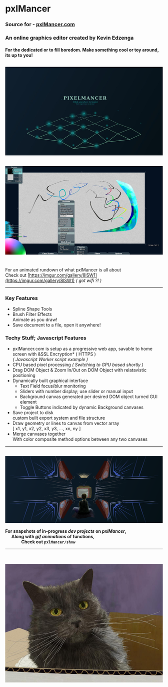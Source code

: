 # pxlMancer
### Source for - [pxlMancer.com](www.pxlMancer.com)
### An online graphics editor created by Kevin Edzenga
#### For the dedicated or to fill boredom. Make something cool or toy around, its up to you!

![Intro Screen](show/ver1.4_IntroScreen.jpg)
---
![GUI](show/ver1.4_Gui.jpg)
---

<br>For an animated rundown of what pxlMancer is all about
<br>Check out [https://imgur.com/gallery/8lSW1](https://imgur.com/gallery/8lSW1) *( got wifi ?! )*

---

### Key Features
- Spline Shape Tools
- Brush Filter Effects
  <br>Animate as you draw!
- Save document to a file, open it anywhere!

### Techy Stuff; Javascript Features
- pxlMancer.com is setup as a progressive web app, savable to home screen with &SSL Encryption* ( HTTPS )
  <br>*( Javascript Worker script example )*
- CPU based pixel processing *( Switching to GPU based shortly )*
- Drag DOM Object & Zoom In/Out on DOM Object with relatavistic positioning
- Dynamically built graphical interface
  - Text Field focus/blur monitoring
  - Sliders with number display; use slider or manual input
  - Background canvas generated per desired DOM object turned GUI element
  - Toggle Buttons indicated by dynamic Background canvases
- Save project to disk
  <br>custom built export system and file structure
- Draw geometry or lines to canvas from vector array
  <br>[ x1, y1, x2, y2, x3, y3, ..., xn, ny ]
- Merge canvases together
  <br>With color composite method options between any two canvases
  
---

<br>![Memories](show/tvKid.png)

**For snapshots of in-progress *dev projects* on *pxlMancer*,**
<br>&nbsp;&nbsp;&nbsp;&nbsp; **Along with *gif animations* of functions,**
<br>&nbsp;&nbsp;&nbsp;&nbsp;&nbsp;&nbsp;&nbsp;&nbsp;&nbsp;&nbsp;&nbsp;&nbsp; **Check out `pxlMancer/show`**

---

<br><br>![Miss Kitty](show/kitty.png)
